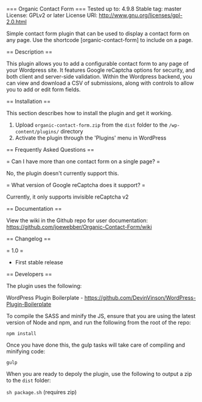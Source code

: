 === Organic Contact Form ===
Tested up to: 4.9.8
Stable tag: master
License: GPLv2 or later
License URI: http://www.gnu.org/licenses/gpl-2.0.html

Simple contact form plugin that can be used to display a contact form on any page. Use the shortcode [organic-contact-form] to include on a page.

== Description ==

This plugin allows you to add a configurable contact form to any page of your Wordpress site. It features Google reCaptcha options for security, and both client and server-side validation. Within the Wordpress backend, you can view and download a CSV of submissions, along with controls to allow you to add or edit form fields.

== Installation ==

This section describes how to install the plugin and get it working.

1. Upload `organic-contact-form.zip` from the `dist` folder to the `/wp-content/plugins/` directory
2. Activate the plugin through the 'Plugins' menu in WordPress

== Frequently Asked Questions ==

= Can I have more than one contact form on a single page? =

No, the plugin doesn't currently support this.

= What version of Google reCaptcha does it support? =

Currently, it only supports invisible reCaptcha v2

== Documentation ==

View the wiki in the Github repo for user documentation: https://github.com/joewebber/Organic-Contact-Form/wiki

== Changelog ==

= 1.0 =
* First stable release

== Developers ==

The plugin uses the following:

WordPress Plugin Boilerplate - https://github.com/DevinVinson/WordPress-Plugin-Boilerplate

To compile the SASS and minify the JS, ensure that you are using the latest version of Node and npm, and run the following from the root of the repo:

`npm install`

Once you have done this, the gulp tasks will take care of compiling and minifying code:

`gulp`

When you are ready to depoly the plugin, use the following to output a zip to the `dist` folder:

`sh package.sh` (requires zip)
